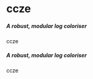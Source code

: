# ccze

##### A robust, modular log coloriser

   ccze 

##### A robust, modular log coloriser

   ccze 
